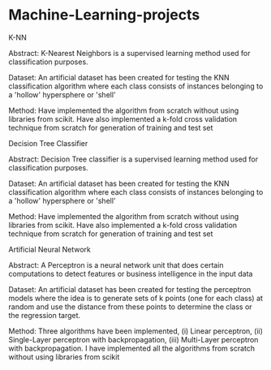 # Machine-Learning-projects

K-NN 

Abstract: K-Nearest Neighbors is a supervised learning method used for classification purposes.

Dataset: An artificial dataset has been created for testing the KNN classification algorithm where each class consists of instances belonging to a 'hollow' hypersphere or 'shell'

Method: Have implemented the algorithm from scratch without using libraries from scikit. Have also implemented a k-fold cross validation technique from scratch for generation of training and test set


Decision Tree Classifier

Abstract: Decision Tree classifier is a supervised learning method used for classification purposes.

Dataset: An artificial dataset has been created for testing the KNN classification algorithm where each class consists of instances belonging to a 'hollow' hypersphere or 'shell'

Method: Have implemented the algorithm from scratch without using libraries from scikit. Have also implemented a k-fold cross validation technique from scratch for generation of training and test set


Artificial Neural Network

Abstract: A Perceptron is a neural network unit that does certain computations to detect features or business intelligence in the input data

Dataset: An artificial dataset has been created for testing the perceptron models where the idea is to generate sets of k points (one for each class) at random and use the distance from these points to determine the class or the regression target.

Method: Three algorithms have been implemented, (i) Linear perceptron, (ii) Single-Layer perceptron with backpropagation, (iii) Multi-Layer perceptron with backpropagation. I have implemented all the algorithms from scratch without using libraries from scikit
